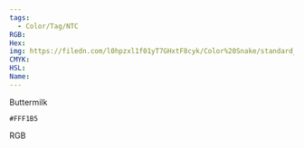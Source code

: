 ```yaml
---
tags:
  - Color/Tag/NTC
RGB:
Hex:
img: https://filedn.com/l0hpzxl1f01yT7GHxtF8cyk/Color%20Snake/standard_csv_to_svg/%23/FFF1B5.svg
CMYK:
HSL:
Name:
---
```

Buttermilk
```palette
#FFF1B5
```
RGB
